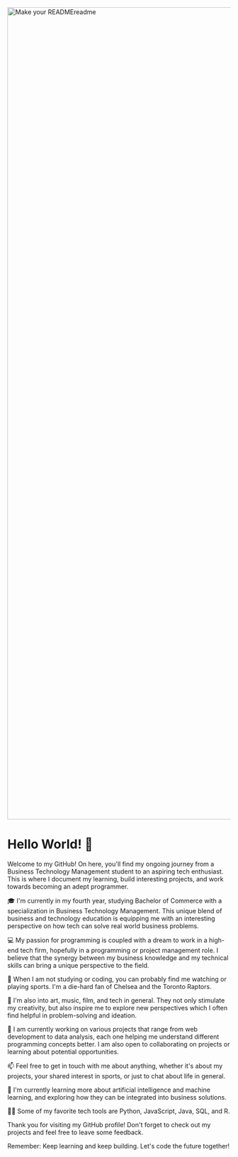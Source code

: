 


<img width="1834" alt="Make your READMEreadme" src="https://github.com/malikkali14/malikkali14/assets/126530790/c5efb83a-f9c5-4f70-8472-5c50459b060a">

<h1>Hello World! 👋</h1> 


Welcome to my GitHub! On here, you'll find my ongoing journey from a Business Technology Management student to an aspiring tech enthusiast. This is where I document my learning, build interesting projects, and work towards becoming an adept programmer.

🎓 I'm currently in my fourth year, studying Bachelor of Commerce with a specialization in Business Technology Management. This unique blend of business and technology education is equipping me with an interesting perspective on how tech can solve real world business problems.

💻 My passion for programming is coupled with a dream to work in a high-end tech firm, hopefully in a programming or project management role. I believe that the synergy between my business knowledge and my technical skills can bring a unique perspective to the field.

🏀 When I am not studying or coding, you can probably find me watching or playing sports. I'm a die-hard fan of Chelsea and the Toronto Raptors.

🎨 I'm also into art, music, film, and tech in general. They not only stimulate my creativity, but also inspire me to explore new perspectives which I often find helpful in problem-solving and ideation.

🔭 I am currently working on various projects that range from web development to data analysis, each one helping me understand different programming concepts better. I am also open to collaborating on projects or learning about potential opportunities.

📫 Feel free to get in touch with me about anything, whether it's about my projects, your shared interest in sports, or just to chat about life in general.

🌱 I'm currently learning more about artificial intelligence and machine learning, and exploring how they can be integrated into business solutions.

👨‍💻 Some of my favorite tech tools are Python, JavaScript, Java, SQL, and R.

Thank you for visiting my GitHub profile! Don't forget to check out my projects and feel free to leave some feedback.

Remember: Keep learning and keep building. Let's code the future together!
